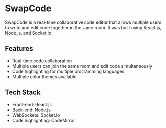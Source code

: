 # SwapCode

SwapCode is a real-time collaborative code editor that allows multiple users to write and edit code together in the same room. It was built using React.js, Node.js, and Socket.io.

## Features

- Real-time code collaboration
- Multiple users can join the same room and edit code simultaneously
- Code highlighting for multiple programming languages
- Multiple color themes available

## Tech Stack

- Front-end: React.js
- Back-end: Node.js
- WebSockets: Socket.io
- Code highlighting: CodeMirror




